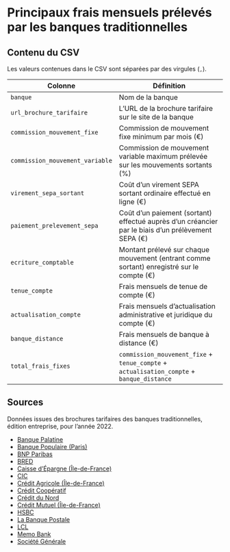 # Principaux frais mensuels prélevés par les banques traditionnelles

## Contenu du CSV

Les valeurs contenues dans le CSV sont séparées par des virgules (`,`).

| Colonne                         | Définition                                                                                         |
| ------------------------------- | -------------------------------------------------------------------------------------------------- |
| `banque`                        | Nom de la banque                                                                                   |
| `url_brochure_tarifaire`        | L’URL de la brochure tarifaire sur le site de la banque                                            |
| `commission_mouvement_fixe`     | Commission de mouvement fixe minimum par mois (€)                                                  |
| `commission_mouvement_variable` | Commission de mouvement variable maximum prélevée sur les mouvements sortants (%)                  |
| `virement_sepa_sortant`         | Coût d’un virement SEPA sortant ordinaire effectué en ligne (€)                                    |
| `paiement_prelevement_sepa`     | Coût d’un paiement (sortant) effectué auprès d’un créancier par le biais d’un prélèvement SEPA (€) |
| `ecriture_comptable`            | Montant prélevé sur chaque mouvement (entrant comme sortant) enregistré sur le compte (€)          |
| `tenue_compte`                  | Frais mensuels de tenue de compte (€)                                                              |
| `actualisation_compte`          | Frais mensuels d’actualisation administrative et juridique du compte (€)                           |
| `banque_distance`               | Frais mensuels de banque à distance (€)                                                            |
| `total_frais_fixes`             | `commission_mouvement_fixe` + `tenue_compte` + `actualisation_compte` + `banque_distance`          |

## Sources

Données issues des brochures tarifaires des banques traditionnelles, édition entreprise, pour l’année 2022.

- [Banque Palatine](brochures/2022-tarifs-banque-palatine.pdf)
- [Banque Populaire (Paris)](brochures/2022-tarifs-banque-populaire.pdf)
- [BNP Paribas](brochures/2022-tarifs-bnp.pdf)
- [BRED](brochures/2022-tarifs-bred.pdf)
- [Caisse d’Épargne (Île-de-France)](brochures/2022-tarifs-caisse-epargne.pdf)
- [CIC](brochures/2022-tarifs-cic.pdf)
- [Crédit Agricole (Île-de-France)](brochures/2022-tarifs-credit-agricole.pdf)
- [Crédit Coopératif](brochures/2022-tarifs-credit-cooperatif.pdf)
- [Crédit du Nord](brochures/2022-tarifs-credit-du-nord.pdf)
- [Crédit Mutuel (Île-de-France)](brochures/2022-tarifs-credit-mutuel.pdf)
- [HSBC](brochures/2022-tarifs-hsbc.pdf)
- [La Banque Postale](brochures/2022-tarifs-la-banque-postale.pdf)
- [LCL](brochures/2022-tarifs-lcl.pdf)
- [Memo Bank](brochures/2022-tarifs-memo-bank.pdf)
- [Société Générale](brochures/2022-tarifs-societe-generale.pdf)